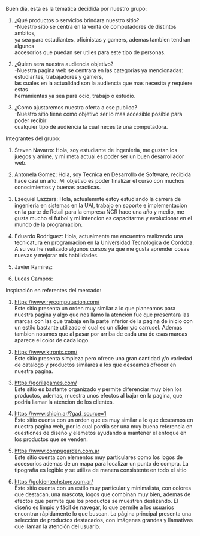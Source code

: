 Buen dia, esta es la tematica decidida por nuestro grupo:

1. ¿Qué productos o servicios brindara nuestro sitio?  
-Nuestro sitio se centra en la venta de computadores de distintos ambitos,  
ya sea para estudiantes, oficinistas y gamers, ademas tambien tendran algunos  
accesorios que puedan ser utiles para este tipo de personas.

2. ¿Quien sera nuestra audiencia objetivo?  
-Nuestra pagina web se centrara en las categorias ya mencionadas: estudiantes, trabajadores y gamers,  
las cuales en la actualidad son la audiencia que mas necesita y requiere estas  
herramientas ya sea para ocio, trabajo o estudio.

3. ¿Como ajustaremos nuestra oferta a ese publico?  
-Nuestro sitio tiene como objetivo ser lo mas accesible posible para poder recibir  
cualquier tipo de audiencia la cual necesite una computadora.

Integrantes del grupo:

1. Steven Navarro: Hola, soy estudiante de ingenieria, me gustan los juegos y anime, y mi meta actual es poder
ser un buen desarrollador web.

2. Antonela Gomez: Hola, soy Tecnica en Desarrollo de Software, recibida hace casi un año. Mi objetivo es poder finalizar el curso con muchos conocimientos y buenas practicas.

3. Ezequiel Lazzara: Hola, actualemnte estoy estudiando la carrera de ingenieria en sistemas en la UAI, trabajo en soporte e implementacion en la parte de Retail para la empresa NCR hace una año y medio, me gusta mucho el futbol y mi intencion es capacitarme y evolucionar en el mundo de la programacion.

4. Eduardo Rodriguez: Hola, actualmente me encuentro realizando una tecnicatura en programacion en la Universidad Tecnologica de Cordoba. A su vez he realizado algunos cursos ya que me gusta aprender cosas nuevas y mejorar mis habilidades.

5. Javier Ramirez:

6. Lucas Campos:

Inspiración en referentes del mercado:  
1. https://www.ryrcomputacion.com/  
Este sitio presenta un orden muy similar a lo que planeamos para nuestra pagina y algo que nos llamo la  atencion fue que presentara las marcas con las que trabaja en la parte inferior de la pagina de inicio con un estilo bastante utilizado el cual es un slider y/o carrusel. Ademas tambien notamos que al pasar por arriba de cada una de esas marcas aparece el color de cada logo. 

2. https://www.ktronix.com/  
Este sitio presenta simpleza pero ofrece una gran cantidad y/o variedad de catalogo y productos similares a los que deseamos ofrecer en nuestra pagina.  

3. https://gorilagames.com/  
Este sitio es bastante organizado y permite diferenciar muy bien los productos, ademas, muestra unos efectos al bajar en la pagina, que podria llamar la atencion de los clientes.  

4. https://www.shipin.ar/?gad_source=1  
Este sitio cuenta con un orden que es muy similar a lo que deseamos en nuestra pagina web, por lo cual pordia ser una muy buena referencia en cuestiones de diseño y elemetos ayudando a mantener el enfoque en los productos que se venden.  

5. https://www.compugarden.com.ar  
Este sitio cuenta con elementos muy particulares como los logos de accesorios ademas de un mapa para localizar un punto de compra. La tipografía es legible y se utiliza de manera consistente en todo el sitio

6. https://goldentechstore.com.ar/  
Este sitio cuenta con un estilo muy particular y minimalista, con colores que destacan, una mascota, logos que combinan muy bien, ademas de efectos que permite que los productos se muestren deslizando. El diseño es limpio y fácil de navegar, lo que permite a los usuarios encontrar rápidamente lo que buscan. La página principal presenta una selección de productos destacados, con imágenes grandes y llamativas que llaman la atención del usuario.
